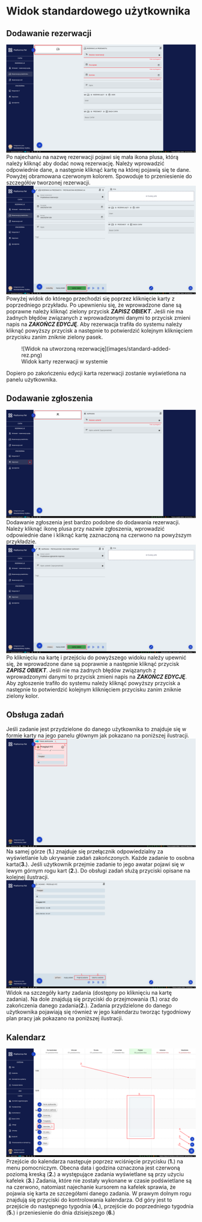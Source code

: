 # Widok standardowego użytkownika

## Dodawanie rezerwacji 
![Widok dodawnia nowej rezerwacji](images/standard-add-rez.png)
Po najechaniu na nazwę rezerwacji pojawi się mała ikona plusa, którą należy kliknąć aby dodać nową rezerwację. Należy
wprowadzić odpowiednie dane, a następnie kliknąć kartę na której pojawią się te dane. Powyżej obramowana czerwonym
kolorem. Spowoduje to przeniesienie do szczegółów tworzonej rezerwacji. 
![Widok szczegółów dodawania nowej rezerwacji](images/standard-rez-szczeg.png)
Powyżej widok do którego przechodzi się poprzez kliknięcie karty z poprzedniego przykładu. Po upewnieniu się, że
wprowadzone dane są poprawne należy kliknąć zielony przycisk ***ZAPISZ OBIEKT***. Jeśli nie ma żadnych błędów związanych
z wprowadzonymi danymi to przycisk zmieni napis na ***ZAKOŃCZ EDYCJĘ***. Aby rezerwacja trafiła do systemu należy kliknąć
powyższy przycisk a następnie to potwierdzić kolejnym kliknięciem przycisku zanim zniknie zielony pasek.
<figure markdown>
  ![Widok na utworzoną rezerwację](images/standard-added-rez.png)
  <figcaption>Widok karty rezerwacji w systemie</figcaption>
</figure>
Dopiero po zakończeniu edycji karta rezerwacji zostanie wyświetlona na panelu użytkownika. 

## Dodawanie zgłoszenia
![Widok dodawnia nowego zgłoszenia](images/standard-zglosz-1.png)
Dodawanie zgłoszenia jest bardzo podobne do dodawania rezerwacji. Należy kliknąć ikonę plusa przy nazwie zgłoszenia,
wprowadzić odpowiednie dane i kliknąć kartę zaznaczoną na czerwono na powyższym przykładzie.
![Widok tworzenia nowego zgłoszenia](images/standard-zglosz-2.png)
Po kliknięciu na kartę i przejściu do powyższego widoku należy upewnić się, że wprowadzone dane są poprawnie a następnie
kliknąć przycisk ***ZAPISZ OBIEKT***. Jeśli nie ma żadnych błędów związanych z wprowadzonymi danymi to przycisk zmieni
napis na ***ZAKOŃCZ EDYCJĘ***. Aby zgłoszenie trafiło do systemu należy kliknąć powyższy przycisk a następnie to
potwierdzić kolejnym kliknięciem przycisku zanim zniknie zielony kolor.

## Obsługa zadań
Jeśli zadanie jest przydzielone do danego użytkownika to znajduje się w formie karty na jego panelu głównym jak pokazano
na poniższej ilustracji.
![Widok na dashboard użytkownika](images/standard-zadanie-1.png)
Na samej górze (**1.**) znajduje się przełącznik odpowiedzialny za wyświetlanie lub ukrywanie zadań zakończonych. Każde
zadanie to osobna karta(**3.**). Jeśli użytkownik przejmie zadanie to jego awatar pojawi się w lewym górnym rogu kart
(**2.**). Do obsługi zadań służą przyciski opisane na kolejnej ilustracji.
![Widok na dashboard użytkownika](images/standard-zadanie-2.png)
Widok na szczegóły karty zadania (dostępny po kliknięciu na kartę zadania). Na dole znajdują się przyciski do przejmowania
(**1.**) oraz do zakończenia danego zadania(**2.**). Zadania przydzielone do danego użytkownika pojawiają się również w
jego kalendarzu tworząc tygodniowy plan pracy jak pokazano na poniższej ilustracji.


## Kalendarz
![Widok na kalendarz](images/kalendarz.png)
Przejście do kalendarza następuje poprzez wciśnięcie przycisku (**1.**) na menu pomocniczym. Obecna data i godzina
oznaczona jest czerwoną poziomą kreską (**2.**) a występujące zadania wyświetlane są przy użyciu kafelek (**3.**)
Zadania, które nie zostały wykonane w czasie podświetlane są na czerwono, natomiast najechanie kursorem na kafelek
sprawia, że pojawia się karta ze szczegółami danego zadania. W prawym dolnym rogu znajdują się przyciski do kontrolowania
kalendarza. Od góry jest to przejście do następnego tygodnia (**4.**), przejście do poprzedniego tygodnia (**5.**) i
przeniesienie do dnia dzisiejszego (**6.**)